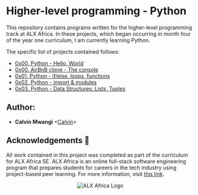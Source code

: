 # Higher-level programming - Python

This repository contains programs written for the higher-level programming track at ALX Africa. In these projects, which began occurring in month four of the year one curriculum, I am currently learning Python.

The specific list of projects contained follows:

* [0x00. Python - Hello, World](./0x00-python-hello_world)
* [0x00. AirBnB clone - The console](https://github.com/Aysuarex/AirBnB_clone)
* [0x01. Python - if/else, loops, functions](./0x01-python-if_else_loops_functions)
* [0x02. Python - import & modules](./0x02-python-import_modules)
* [0x03. Python - Data Structures: Lists, Tuples](./0x03-python-data_structures)

## Author:
* **Calvin Mwangi** <[Calvin](https://github.com/MuneneCalvin)>

## Acknowledgements :pray:

All work contained in this project was completed as part of the curriculum for ALX Africa SE. ALX Africa is an online full-stack software engineering program that prepares students for careers in the tech industry using project-based peer learning. For more information, visit [this link](https://www.alxafrica.com//).


<p align="center">
  <img src="http://www.alxafrica.com/wp-content/uploads/2022/01/header-logo.png"
    alt="ALX Africa Logo"
  >
  </p>
